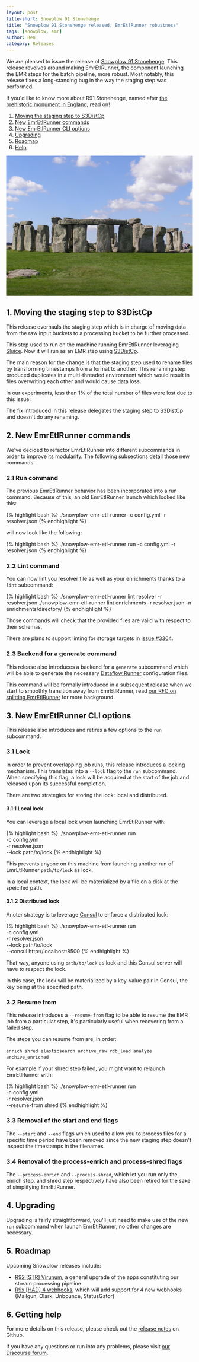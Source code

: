 ```yaml
---
layout: post
title-short: Snowplow 91 Stonehenge
title: "Snowplow 91 Stonehenge released, EmrEtlRunner robustness"
tags: [snowplow, emr]
author: Ben
category: Releases
---
```


We are pleased to issue the release of [Snowplow 91 Stonehenge][snowplow-release]. This release
revolves around making EmrEtlRunner, the component launching the EMR steps for the batch pipeline,
more robust. Most notably, this release fixes a long-standing bug in the way the staging step was
performed.

If you'd like to know more about R91 Stonehenge, named after
[the prehistoric monument in England][stonehenge], read on!

1. [Moving the staging step to S3DistCp](/blog/2017/08/10/snowplow-r91-stonehenge-released-emr-etl-runner-robustness#staging)
2. [New EmrEtlRunner commands](/blog/2017/08/10/snowplow-r91-stonehenge-released-emr-etl-runner-robustness#commands)
3. [New EmrEtlRunner CLI options](/blog/2017/08/10/snowplow-r91-stonehenge-released-emr-etl-runner-robustness#cli-options)
4. [Upgrading](/blog/2017/08/10/snowplow-r91-stonehenge-released-emr-etl-runner-robustness#upgrading)
5. [Roadmap](/blog/2017/08/10/snowplow-r91-stonehenge-released-emr-etl-runner-robustness#roadmap)
6. [Help](/blog/2017/08/10/snowplow-r91-stonehenge-released-emr-etl-runner-robustness#help)

![stonehenge][stonehenge-img]

<!--more-->

<h2 id="staging">1. Moving the staging step to S3DistCp</h2>

This release overhauls the staging step which is in charge of moving data from the raw input buckets
to a processing bucket to be further processed.

This step used to run on the machine running EmrEtlRunner leveraging [Sluice][sluice]. Now it will
run as an EMR step using [S3DistCp][s3-dist-cp].

The main reason for the change is that the staging step used to rename files by transforming
timestamps from a format to another. This renaming step produced duplicates in a multi-threaded
environment which would result in files overwriting each other and would cause data loss.

In our experiments, less than 1% of the total number of files were lost due to this issue.

The fix introduced in this release delegates the staging step to S3DistCp and doesn't do any
renaming.

<h2 id="commands">2. New EmrEtlRunner commands</h2>

We've decided to refactor EmrEtlRunner into different subcommands in order to improve its
modularity. The following subsections detail those new commands.

<h3 id="run">2.1 Run command</h3>

The previous EmrEtlRunner behavior has been incorporated into a run command. Because of this, an
old EmrEtlRunner launch which looked like this:

{% highlight bash %}
./snowplow-emr-etl-runner -c config.yml -r resolver.json
{% endhighlight %}

will now look like the following:

{% highlight bash %}
./snowplow-emr-etl-runner run -c config.yml -r resolver.json
{% endhighlight %}

<h3 id="lint">2.2 Lint command</h3>

You can now lint you resolver file as well as your enrichments thanks to a `lint` subcommand:

{% highlight bash %}
./snowplow-emr-etl-runner lint resolver    -r resolver.json
./snowplow-emr-etl-runner lint enrichments -r resolver.json -n enrichments/directory/
{% endhighlight %}

Those commands will check that the provided files are valid with respect to their schemas.

There are plans to support linting for storage targets in [issue #3364][i3364].

<h3 id="generate">2.3 Backend for a generate command</h3>

This release also introduces a backend for a `generate` subcommand which will be able to
generate the necessary [Dataflow Runner][df-runner] configuration files.

This command will be formally introduced in a subsequent release when we start to smoothly
transition away from EmrEtlRunner, read [our RFC on splitting EmrEtlRunner][eer-rfc] for more
background.

<h2 id="cli-options">3. New EmrEtlRunner CLI options</h2>

This release also introduces and retires a few options to the `run` subcommand.

<h3 id="lock">3.1 Lock</h3>

In order to prevent overlapping job runs, this release introduces a locking mechanism. This
translates into a `--lock` flag to the `run` subcommand. When specifying this flag, a lock will
be acquired at the start of the job and released upon its successful completion.

There are two strategies for storing the lock: local and distributed.

<h4 id="local-lock">3.1.1 Local lock</h4>

You can leverage a local lock when launching EmrEtlRunner with:

{% highlight bash %}
./snowplow-emr-etl-runner run \
  -c     config.yml \
  -r     resolver.json \
  --lock path/to/lock
{% endhighlight %}

This prevents anyone on this machine from launching another run of EmrEtlRunner `path/to/lock` as
lock.

In a local context, the lock will be materialized by a file on a disk at the speicifed path.

<h4 id="distributed-lock">3.1.2 Distributed lock</h4>

Anoter strategy is to leverage [Consul][consul] to enforce a distributed lock:

{% highlight bash %}
./snowplow-emr-etl-runner run \
  -c       config.yml \
  -r       resolver.json \
  --lock   path/to/lock \
  --consul http://localhost:8500
{% endhighlight %}

That way, anyone using `path/to/lock` as lock and this Consul server will have to respect the lock.

In this case, the lock will be materialized by a key-value pair in Consul, the key being at the
specified path.

<h3 id="resume-from">3.2 Resume from</h3>

This release introduces a `--resume-from` flag to be able to resume the EMR job from a particular
step, it's particularly useful when recovering from a failed step.

The steps you can resume from are, in order:

`enrich shred elasticsearch archive_raw rdb_load analyze archive_enriched`

For example if your shred step failed, you might want to relaunch EmrEtlRunner with:

{% highlight bash %}
./snowplow-emr-etl-runner run \
  -c            config.yml \
  -r            resolver.json \
  --resume-from shred
{% endhighlight %}

<h3 id="start-end">3.3 Removal of the start and end flags</h3>

The `--start` and `--end` flags which used to allow you to process files for a specific time period
have been removed since the new staging step doesn't inspect the timestamps in the filenames.

<h3 id="enrich-shred">3.4 Removal of the process-enrich and process-shred flags</h3>

The `--process-enrich` and `--process-shred`, which let you run only the enrich step, and shred step
respectively have also been retired for the sake of simplifying EmrEtlRunner.

<h2 id="upgrading">4. Upgrading</h2>

Upgrading is fairly straightforward, you'll just need to make use of the new `run` subcommand when
launch EmrEtlRunner, no other changes are necessary.

<h2 id="roadmap">5. Roadmap</h2>

Upcoming Snowplow releases include:

* [R92 [STR] Virunum][r92], a general upgrade of the apps constituting our stream processing
pipeline
* [R9x [HAD] 4 webhooks][r9x-webhooks], which will add support for 4 new webhooks (Mailgun, Olark, Unbounce, StatusGator)

<h2 id="help">6. Getting help</h2>

For more details on this release, please check out the [release notes][snowplow-release] on Github.

If you have any questions or run into any problems, please visit [our Discourse forum][discourse].

[snowplow-release]: https://github.com/snowplow/snowplow/releases/r91-stonehenge

[stonehenge]: https://en.wikipedia.org/wiki/Stonehenge
[stonehenge-img]: /assets/img/blog/2017/08/stonehenge.jpg

[sluice]: https://github.com/snowplow/sluice
[df-runner]: https://github.com/snowplow/dataflow-runner

[eer-rfc]: http://discourse.snowplowanalytics.com/t/splitting-emretlrunner-into-snowplowctl-and-dataflow-runner/350
[discourse]: http://discourse.snowplowanalytics.com/

[i3364]: https://github.com/snowplow/snowplow/issues/3364

[r92]: https://github.com/snowplow/snowplow/milestone/135
[r9x-webhooks]: https://github.com/snowplow/snowplow/milestone/129

[s3-dist-cp]: http://docs.aws.amazon.com/emr/latest/ReleaseGuide/UsingEMR_s3distcp.html
[consul]: https://www.consul.io
